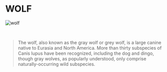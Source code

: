 # WOLF

![wolf](https://unsplash.com/photos/white-and-gray-wolf-GKkIHrSCuPk)

<br>

> The wolf, also known as the gray wolf or grey wolf, is a large canine native to Eurasia and North America. More than thirty subspecies of Canis lupus have been recognized, including the dog and dingo, though gray wolves, as popularly understood, only comprise naturally-occurring wild subspecies.
